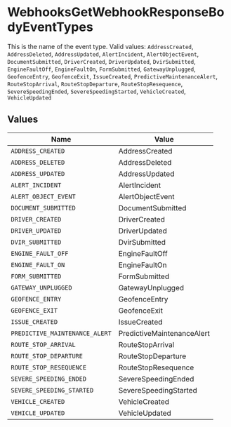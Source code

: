 # WebhooksGetWebhookResponseBodyEventTypes

This is the name of the event type.  Valid values: `AddressCreated`, `AddressDeleted`, `AddressUpdated`, `AlertIncident`, `AlertObjectEvent`, `DocumentSubmitted`, `DriverCreated`, `DriverUpdated`, `DvirSubmitted`, `EngineFaultOff`, `EngineFaultOn`, `FormSubmitted`, `GatewayUnplugged`, `GeofenceEntry`, `GeofenceExit`, `IssueCreated`, `PredictiveMaintenanceAlert`, `RouteStopArrival`, `RouteStopDeparture`, `RouteStopResequence`, `SevereSpeedingEnded`, `SevereSpeedingStarted`, `VehicleCreated`, `VehicleUpdated`


## Values

| Name                           | Value                          |
| ------------------------------ | ------------------------------ |
| `ADDRESS_CREATED`              | AddressCreated                 |
| `ADDRESS_DELETED`              | AddressDeleted                 |
| `ADDRESS_UPDATED`              | AddressUpdated                 |
| `ALERT_INCIDENT`               | AlertIncident                  |
| `ALERT_OBJECT_EVENT`           | AlertObjectEvent               |
| `DOCUMENT_SUBMITTED`           | DocumentSubmitted              |
| `DRIVER_CREATED`               | DriverCreated                  |
| `DRIVER_UPDATED`               | DriverUpdated                  |
| `DVIR_SUBMITTED`               | DvirSubmitted                  |
| `ENGINE_FAULT_OFF`             | EngineFaultOff                 |
| `ENGINE_FAULT_ON`              | EngineFaultOn                  |
| `FORM_SUBMITTED`               | FormSubmitted                  |
| `GATEWAY_UNPLUGGED`            | GatewayUnplugged               |
| `GEOFENCE_ENTRY`               | GeofenceEntry                  |
| `GEOFENCE_EXIT`                | GeofenceExit                   |
| `ISSUE_CREATED`                | IssueCreated                   |
| `PREDICTIVE_MAINTENANCE_ALERT` | PredictiveMaintenanceAlert     |
| `ROUTE_STOP_ARRIVAL`           | RouteStopArrival               |
| `ROUTE_STOP_DEPARTURE`         | RouteStopDeparture             |
| `ROUTE_STOP_RESEQUENCE`        | RouteStopResequence            |
| `SEVERE_SPEEDING_ENDED`        | SevereSpeedingEnded            |
| `SEVERE_SPEEDING_STARTED`      | SevereSpeedingStarted          |
| `VEHICLE_CREATED`              | VehicleCreated                 |
| `VEHICLE_UPDATED`              | VehicleUpdated                 |